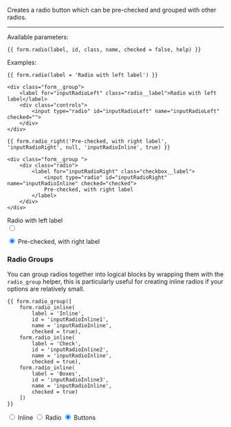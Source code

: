 Creates a radio button which can be pre-checked and grouped with other radios.

----

Available parameters:

	{{ form.radio(label, id, class, name, checked = false, help) }}

Examples:

	{{ form.radio(label = 'Radio with left label') }}

	<div class="form__group">
        <label for="inputRadioLeft" class="radio__label">Radio with left label</label>
        <div class="controls">
            <input type="radio" id="inputRadioLeft" name="inputRadioLeft" checked="">
        </div>
    </div>

    {{ form.radio_right('Pre-checked, with right label', 'inputRadioRight', null, 'inputRadioInline', true) }}

    <div class="form__group ">
        <div class="radio">
            <label for="inputRadioRight" class="checkbox__label">
                <input type="radio" id="inputRadioRight" name="inputRadioInline" checked="checked">
                Pre-checked, with right label
            </label>
        </div>
    </div>

<form class="form--horizontal">
<div class="form__group">
    <label class="radio__label">Radio with left label</label>
    <div class="controls">
        <input type="radio" />
    </div>
</div>
</form>

<form class="form--horizontal">
<div class="form__group">
    <div class="radio">
        <label for="inputRadioRight" class="checkbox__label">
            <input type="radio" id="inputRadioRight" name="inputRadioInline" checked="checked">
            Pre-checked, with right label
        </label>
    </div>
</div>
</form>

### Radio Groups

You can group radios together into logical blocks by wrapping them with the `radio_group` helper, this is particularly useful for creating inline radios if your options are relatively small.

    {{ form.radio_group([
        form.radio_inline(
            label = 'Inline',
            id = 'inputRadioInline1', 
            name = 'inputRadioInline', 
            checked = true),
        form.radio_inline(
            label = 'Check',
            id = 'inputRadioInline2', 
            name = 'inputRadioInline', 
            checked = true),
        form.radio_inline(
            label = 'Boxes',
            id = 'inputRadioInline3', 
            name = 'inputRadioInline', 
            checked = true)
        ]) 
    }}

<form class="form--horizontal">
<div class="form__group">
    <div class="radio">
        <label for="inputRadioInline1" class="radio--inline">
        <input type="radio" id="inputRadioInline1" name="inputRadioInline" checked="">
                Inline
        </label>
        <label for="inputRadioInline2" class="radio--inline">
        <input type="radio" id="inputRadioInline2" name="inputRadioInline" checked="">
                Radio
        </label>
        <label for="inputRadioInline3" class="radio--inline">
        <input type="radio" id="inputRadioInline3" name="inputRadioInline" checked="">
                Buttons
        </label>
    </div>
</div>
</form>